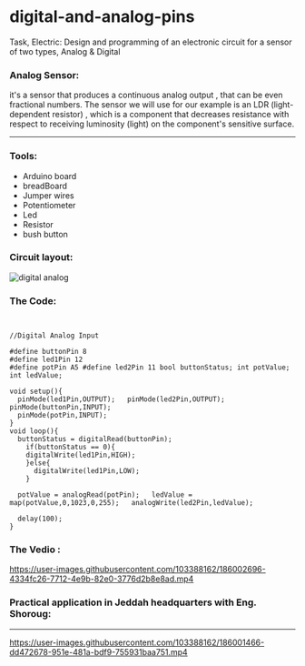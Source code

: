 # digital-and-analog-pins

 Task, Electric: Design and programming of an electronic circuit for a sensor of two types, Analog & Digital
 
 ### Analog Sensor:
 
 it's a sensor that produces a continuous analog output , that can be even fractional numbers. The sensor we will use for our example is an LDR (light-dependent resistor) , which is a component that decreases resistance with respect to receiving luminosity (light) on the component's sensitive surface.
 
----------------------------------------

### Tools:

* Arduino board
* breadBoard
* Jumper wires
* Potentiometer
* Led
* Resistor
* bush button

### Circuit layout:

![digital   analog](https://user-images.githubusercontent.com/103388162/186000041-274dd270-38e0-4f38-863f-06eba434cfbf.jpeg)


### The Code:

```
 
 
//Digital Analog Input 
 
#define buttonPin 8 
#define led1Pin 12 
#define potPin A5 #define led2Pin 11 bool buttonStatus; int potValue; 
int ledValue; 
 
void setup(){ 
  pinMode(led1Pin,OUTPUT);   pinMode(led2Pin,OUTPUT);   pinMode(buttonPin,INPUT); 
  pinMode(potPin,INPUT); 
} 
void loop(){ 
  buttonStatus = digitalRead(buttonPin); 
    if(buttonStatus == 0){ 
    digitalWrite(led1Pin,HIGH); 
    }else{ 
      digitalWrite(led1Pin,LOW); 
    } 
   
  potValue = analogRead(potPin);   ledValue = map(potValue,0,1023,0,255);   analogWrite(led2Pin,ledValue); 
   
  delay(100); 
} 
```
### The Vedio :


https://user-images.githubusercontent.com/103388162/186002696-4334fc26-7712-4e9b-82e0-3776d2b8e8ad.mp4




### Practical application in Jeddah headquarters with Eng. Shoroug:

-------


https://user-images.githubusercontent.com/103388162/186001466-dd472678-951e-481a-bdf9-755931baa751.mp4



